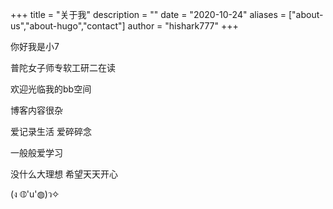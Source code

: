 +++
title = "关于我"
description = ""
date = "2020-10-24"
aliases = ["about-us","about-hugo","contact"]
author = "hishark777"
+++

你好我是小7

普陀女子师专软工研二在读

欢迎光临我的bb空间

博客内容很杂

爱记录生活 爱碎碎念

一般般爱学习

没什么大理想 希望天天开心

(ง ◍'u'◍)ว✧